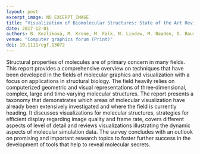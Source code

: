 ```yaml
---
layout: post
excerpt_image: NO_EXCERPT_IMAGE
title: "Visualization of Biomolecular Structures: State of the Art Revisited"
date: 2017-12-01
authors: B. Kozlíková, M. Krone, M. Falk, N. Lindow, M. Baaden, D. Baum, I. Viola, J. Parulek & H. Hege
venue: "Computer graphics forum (Print)"
doi: 10.1111/cgf.13072
---
```

Structural properties of molecules are of primary concern in many fields. This report provides a comprehensive overview on techniques that have been developed in the fields of molecular graphics and visualization with a focus on applications in structural biology. The field heavily relies on computerized geometric and visual representations of three‐dimensional, complex, large and time‐varying molecular structures. The report presents a taxonomy that demonstrates which areas of molecular visualization have already been extensively investigated and where the field is currently heading. It discusses visualizations for molecular structures, strategies for efficient display regarding image quality and frame rate, covers different aspects of level of detail and reviews visualizations illustrating the dynamic aspects of molecular simulation data. The survey concludes with an outlook on promising and important research topics to foster further success in the development of tools that help to reveal molecular secrets.
